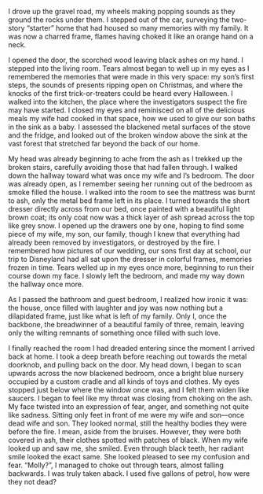 I drove up the gravel road, my wheels making popping sounds as they ground the rocks under them. I stepped out of the car, surveying the two-story “starter” home that had housed so many memories with my family. It was now a charred frame, flames having choked it like an orange hand on a neck. 

I opened the door, the scorched wood leaving black ashes on my hand. I stepped into the living room. Tears almost began to well up in my eyes as I remembered the memories that were made in this very space: my son’s first steps, the sounds of presents ripping open on Christmas, and where the knocks of the first trick-or-treaters could be heard every Halloween. I walked into the kitchen, the place where the investigators suspect the fire may have started. I closed my eyes and reminisced on all of the delicious meals my wife had cooked in that space, how we used to give our son baths in the sink as a baby. I assessed the blackened metal surfaces of the stove and the fridge, and looked out of the broken window above the sink at the vast forest that stretched far beyond the back of our home. 

My head was already beginning to ache from the ash as I trekked up the broken stairs, carefully avoiding those that had fallen through. I walked down the hallway toward what was once my wife and I’s bedroom. The door was already open, as I remember seeing her running out of the bedroom as smoke filled the house. I walked into the room to see the mattress was burnt to ash, only the metal bed frame left in its place. I turned towards the short dresser directly across from our bed, once painted with a beautiful light brown coat; its only coat now was a thick layer of ash spread across the top like grey snow. I opened up the drawers one by one, hoping to find some piece of my wife, my son, our family, though I knew that everything had already been removed by investigators, or destroyed by the fire. I remembered how pictures of our wedding, our sons first day at school, our trip to Disneyland had all sat upon the dresser in colorful frames, memories frozen in time. Tears welled up in my eyes once more, beginning to run their course down my face. I slowly left the bedroom, and made my way down the hallway once more. 

As I passed the bathroom and guest bedroom, I realized how ironic it was: the house, once filled with laughter and joy was now nothing but a dilapidated frame, just like what is left of my family. Only I, once the backbone, the breadwinner of a beautiful family of three, remain, leaving only the wilting remnants of something once filled with such love. 

I finally reached the room I had dreaded entering since the moment I arrived back at home. I took a deep breath before reaching out towards the metal doorknob, and pulling back on the door. My head down, I began to scan upwards across the now blackened bedroom, once a bright blue nursery occupied by a custom cradle and all kinds of toys and clothes. My eyes stopped just below where the window once was, and I felt them widen like saucers. I began to feel like my throat was closing from choking on the ash. My face twisted into an expression of fear, anger, and something not quite like sadness. Sitting only feet in front of me were my wife and son—once dead wife and son. They looked normal, still the healthy bodies they were before the fire. I mean, aside from the bruises. However, they were both covered in ash, their clothes spotted with patches of black. When my wife looked up and saw me, she smiled. Even through black teeth, her radiant smile looked the exact same. She looked pleased to see my confusion and fear. “Molly?”, I managed to choke out through tears, almost falling backwards. I was truly taken aback. I used five gallons of petrol, how were they not dead?